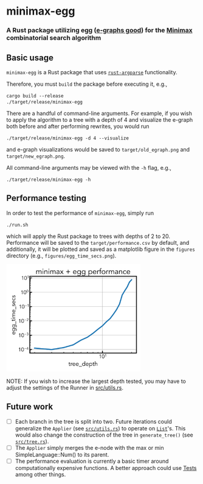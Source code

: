 # minimax-egg

### A Rust package utilizing egg ([e-graphs good](https://github.com/egraphs-good/egg)) for the [Minimax](https://en.wikipedia.org/wiki/Minimax) combinatorial search algorithm 

## Basic usage

`minimax-egg` is a Rust package that uses [`rust-argparse`](https://github.com/tailhook/rust-argparse) functionality. 

Therefore, you must `build` the package before executing it, e.g.,  

```
cargo build --release 
./target/release/minimax-egg
```

There are a handful of command-line arguments. For example, if you wish to apply the algorithm to a tree with a depth of 4 and visualize the e-graph both before and after performing rewrites, you would run

```
./target/release/minimax-egg -d 4 --visualize
```

and e-graph visualizations would be saved to `target/old_egraph.png` and `target/new_egraph.png`. 

All command-line arguments may be viewed with the `-h` flag, e.g., 
```
./target/release/minimax-egg -h
```

## Performance testing

In order to test the performance of `minimax-egg`, simply run
```
./run.sh
```
which will apply the Rust package to trees with depths of 2 to 20. Performance will be saved to the `target/performance.csv` by default, and additionally, it will be plotted and saved as a matplotlib figure in the `figures` directory (e.g., `figures/egg_time_secs.png`). 

<!-- ![egg_speed](figures/egg_time_secs.png) -->
<img src="https://github.com/reecehuff/minimax-egg/blob/main/figures/egg_time_secs.png" width=70%>


NOTE: If you wish to increase the largest depth tested, you may have to adjust the settings of the Runner in [src/utils.rs](https://github.com/reecehuff/minimax-egg/blob/9b6acc11481557bed10ca97ed3b3c98c27a2bc61/src/utils.rs#L104).

## Future work
- [ ] Each branch in the tree is split into two. Future iterations could generalize the `Applier` (see [`src/utils.rs`](src/utils.rs)) to operate on [`List`](https://docs.rs/egg/latest/egg/macro.define_language.html)'s. This would also change the construction of the tree in `generate_tree()` (see [`src/tree.rs`](src/tree.rs)).
- [ ] The `Applier` simply merges the e-node with the max or min SimpleLanguage::Num() to its parent. 
- [ ] The performance evaluation is currently a basic timer around computationally expensive functions. A better approach could use [Tests](https://doc.rust-lang.org/cargo/guide/tests.html) among other things. 